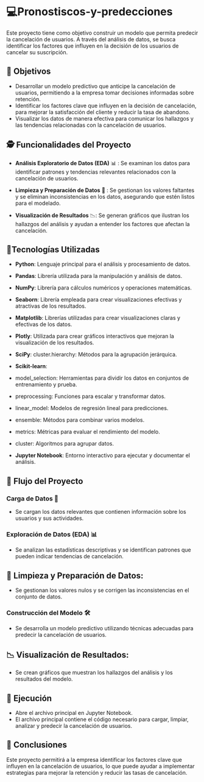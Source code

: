 # :computer:Pronostiscos-y-predecciones

Este proyecto tiene como objetivo construir un modelo que permita predecir la cancelación de usuarios. A través del análisis de datos, se busca identificar los factores que influyen en la decisión de los usuarios de cancelar su suscripción.

## 🎯 Objetivos
- Desarrollar un modelo predictivo que anticipe la cancelación de usuarios, permitiendo a la empresa tomar decisiones informadas sobre retención.
- Identificar los factores clave que influyen en la decisión de cancelación, para mejorar la satisfacción del cliente y reducir la tasa de abandono.
- Visualizar los datos de manera efectiva para comunicar los hallazgos y las tendencias relacionadas con la cancelación de usuarios.


## :detective: Funcionalidades del Proyecto

- **Análisis Exploratorio de Datos (EDA)** 📊 :
   Se examinan los datos para identificar patrones y tendencias relevantes relacionados con la cancelación de usuarios.
- **Limpieza y Preparación de Datos** 🧹 :
   Se gestionan los valores faltantes y se eliminan inconsistencias en los datos, asegurando que estén listos para el modelado.
  
- **Visualización de Resultados** 📉:
   Se generan gráficos que ilustran los hallazgos del análisis y ayudan a entender los factores que afectan la cancelación.

## :wrench:Tecnologías Utilizadas

- **Python**: Lenguaje principal para el análisis y procesamiento de datos.
- **Pandas**: Librería utilizada para la manipulación y análisis de datos.
- **NumPy**: Librería para cálculos numéricos y operaciones matemáticas.
- **Seaborn**: Librería empleada para crear visualizaciones efectivas y atractivas de los resultados.
- **Matplotlib**: Librerías utilizadas para crear visualizaciones claras y efectivas de los datos.
- **Plotly**: Utilizada para crear gráficos interactivos que mejoran la visualización de los resultados.
- **SciPy**: cluster.hierarchy: Métodos para la agrupación jerárquica.
- **Scikit-learn**:
- model_selection: Herramientas para dividir los datos en conjuntos de entrenamiento y prueba.
- preprocessing: Funciones para escalar y transformar datos.
- linear_model: Modelos de regresión lineal para predicciones.
- ensemble: Métodos para combinar varios modelos.
- metrics: Métricas para evaluar el rendimiento del modelo.
- cluster: Algoritmos para agrupar datos.



- **Jupyter Notebook**: Entorno interactivo para ejecutar y documentar el análisis.

## 🔄 Flujo del Proyecto 

### Carga de Datos 🔧
- Se cargan los datos relevantes que contienen información sobre los usuarios y sus actividades.

### Exploración de Datos (EDA) 📊
- Se analizan las estadísticas descriptivas y se identifican patrones que pueden indicar tendencias de cancelación.

## 🧹 Limpieza y Preparación de Datos:

- Se gestionan los valores nulos y se corrigen las inconsistencias en el conjunto de datos.

### Construcción del Modelo 🛠️

- Se desarrolla un modelo predictivo utilizando técnicas adecuadas para predecir la cancelación de usuarios.



## 📉 Visualización de Resultados:

- Se crean gráficos que muestran los hallazgos del análisis y los resultados del modelo.


## 🚀 Ejecución
- Abre el archivo principal en Jupyter Notebook.
- El archivo principal contiene el código necesario para cargar, limpiar, analizar y predecir la cancelación de usuarios.

## 📝 Conclusiones
Este proyecto permitirá a la empresa identificar los factores clave que influyen en la cancelación de usuarios, lo que puede ayudar a implementar estrategias para mejorar la retención y reducir las tasas de cancelación.
